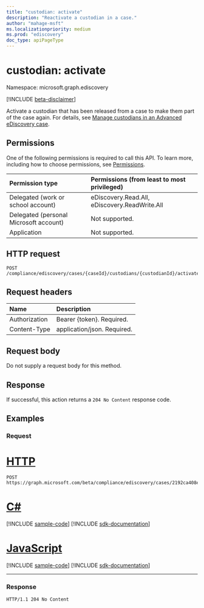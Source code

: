 ```yaml
---
title: "custodian: activate"
description: "Reactivate a custodian in a case."
author: "mahage-msft"
ms.localizationpriority: medium
ms.prod: "ediscovery"
doc_type: apiPageType
---
```


# custodian: activate

Namespace: microsoft.graph.ediscovery

[!INCLUDE [beta-disclaimer](../../includes/beta-disclaimer.md)]

Activate a custodian that has been released from a case to make them part of the case again. For details, see [Manage custodians in an Advanced eDiscovery case](/microsoft-365/compliance/manage-new-custodians#re-activate-custodian).

## Permissions

One of the following permissions is required to call this API. To learn more, including how to choose permissions, see [Permissions](/graph/permissions-reference).

|Permission type|Permissions (from least to most privileged)|
|:---|:---|
|Delegated (work or school account)|eDiscovery.Read.All, eDiscovery.ReadWrite.All|
|Delegated (personal Microsoft account)|Not supported.|
|Application|Not supported.|

## HTTP request

<!-- {
  "blockType": "ignored"
}
-->

``` http
POST /compliance/ediscovery/cases/{caseId}/custodians/{custodianId}/activate
```

## Request headers

|Name|Description|
|:---|:---|
|Authorization|Bearer {token}. Required.|
|Content-Type|application/json. Required.|

## Request body

Do not supply a request body for this method.

## Response

If successful, this action returns a `204 No Content` response code.

## Examples

### Request


# [HTTP](#tab/http)
<!-- {
  "blockType": "request",
  "name": "custodian_activate"
}
-->

``` http
POST https://graph.microsoft.com/beta/compliance/ediscovery/cases/2192ca408ea2410eba3bec8ae873be6b/custodians/45454331323337443946343043464239/activate
```

# [C#](#tab/csharp)
[!INCLUDE [sample-code](../includes/snippets/csharp/custodian-activate-csharp-snippets.md)]
[!INCLUDE [sdk-documentation](../includes/snippets/snippets-sdk-documentation-link.md)]

# [JavaScript](#tab/javascript)
[!INCLUDE [sample-code](../includes/snippets/javascript/custodian-activate-javascript-snippets.md)]
[!INCLUDE [sdk-documentation](../includes/snippets/snippets-sdk-documentation-link.md)]

---

### Response

<!-- {
  "blockType": "response",
  "truncated": true
}
-->

``` http
HTTP/1.1 204 No Content
```
